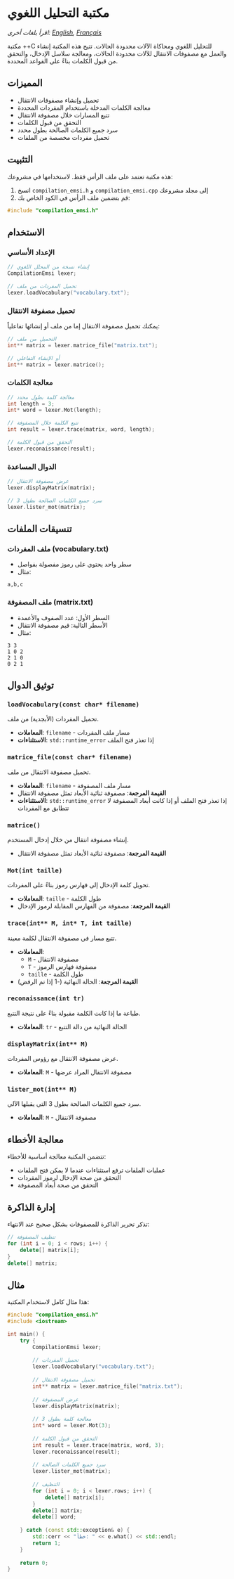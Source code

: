 # مكتبة التحليل اللغوي

*اقرأ بلغات أخرى: [English](README.md), [Français](README_FR.md)*

مكتبة ++C للتحليل اللغوي ومحاكاة الآلات محدودة الحالات. تتيح هذه المكتبة إنشاء والعمل مع مصفوفات الانتقال للآلات محدودة الحالات، ومعالجة سلاسل الإدخال، والتحقق من قبول الكلمات بناءً على القواعد المحددة.

## المميزات

- تحميل وإنشاء مصفوفات الانتقال
- معالجة الكلمات المدخلة باستخدام المفردات المحددة
- تتبع المسارات خلال مصفوفة الانتقال
- التحقق من قبول الكلمات
- سرد جميع الكلمات الصالحة بطول محدد
- تحميل مفردات مخصصة من الملفات

## التثبيت

هذه مكتبة تعتمد على ملف الرأس فقط. لاستخدامها في مشروعك:

1. انسخ `compilation_emsi.h` و `compilation_emsi.cpp` إلى مجلد مشروعك
2. قم بتضمين ملف الرأس في الكود الخاص بك:
```cpp
#include "compilation_emsi.h"
```

## الاستخدام

### الإعداد الأساسي

```cpp
// إنشاء نسخة من المحلل اللغوي
CompilationEmsi lexer;

// تحميل المفردات من ملف
lexer.loadVocabulary("vocabulary.txt");
```

### تحميل مصفوفة الانتقال

يمكنك تحميل مصفوفة الانتقال إما من ملف أو إنشائها تفاعلياً:

```cpp
// التحميل من ملف
int** matrix = lexer.matrice_file("matrix.txt");

// أو الإنشاء التفاعلي
int** matrix = lexer.matrice();
```

### معالجة الكلمات

```cpp
// معالجة كلمة بطول محدد
int length = 3;
int* word = lexer.Mot(length);

// تتبع الكلمة خلال المصفوفة
int result = lexer.trace(matrix, word, length);

// التحقق من قبول الكلمة
lexer.reconaissance(result);
```

### الدوال المساعدة

```cpp
// عرض مصفوفة الانتقال
lexer.displayMatrix(matrix);

// سرد جميع الكلمات الصالحة بطول 3
lexer.lister_mot(matrix);
```

## تنسيقات الملفات

### ملف المفردات (vocabulary.txt)
- سطر واحد يحتوي على رموز مفصولة بفواصل
- مثال:
```
a,b,c
```

### ملف المصفوفة (matrix.txt)
- السطر الأول: عدد الصفوف والأعمدة
- الأسطر التالية: قيم مصفوفة الانتقال
- مثال:
```
3 3
1 0 2
2 1 0
0 2 1
```

## توثيق الدوال

### `loadVocabulary(const char* filename)`
تحميل المفردات (الأبجدية) من ملف.
- **المعاملات**: `filename` - مسار ملف المفردات
- **الاستثناءات**: `std::runtime_error` إذا تعذر فتح الملف

### `matrice_file(const char* filename)`
تحميل مصفوفة الانتقال من ملف.
- **المعاملات**: `filename` - مسار ملف المصفوفة
- **القيمة المرجعة**: مصفوفة ثنائية الأبعاد تمثل مصفوفة الانتقال
- **الاستثناءات**: `std::runtime_error` إذا تعذر فتح الملف أو إذا كانت أبعاد المصفوفة لا تتطابق مع المفردات

### `matrice()`
إنشاء مصفوفة انتقال من خلال إدخال المستخدم.
- **القيمة المرجعة**: مصفوفة ثنائية الأبعاد تمثل مصفوفة الانتقال

### `Mot(int taille)`
تحويل كلمة الإدخال إلى فهارس رموز بناءً على المفردات.
- **المعاملات**: `taille` - طول الكلمة
- **القيمة المرجعة**: مصفوفة من الفهارس المقابلة لرموز الإدخال

### `trace(int** M, int* T, int taille)`
تتبع مسار في مصفوفة الانتقال لكلمة معينة.
- **المعاملات**:
  - `M` - مصفوفة الانتقال
  - `T` - مصفوفة فهارس الرموز
  - `taille` - طول الكلمة
- **القيمة المرجعة**: الحالة النهائية (-1 إذا تم الرفض)

### `reconaissance(int tr)`
طباعة ما إذا كانت الكلمة مقبولة بناءً على نتيجة التتبع.
- **المعاملات**: `tr` - الحالة النهائية من دالة التتبع

### `displayMatrix(int** M)`
عرض مصفوفة الانتقال مع رؤوس المفردات.
- **المعاملات**: `M` - مصفوفة الانتقال المراد عرضها

### `lister_mot(int** M)`
سرد جميع الكلمات الصالحة بطول 3 التي يقبلها الآلي.
- **المعاملات**: `M` - مصفوفة الانتقال

## معالجة الأخطاء

تتضمن المكتبة معالجة أساسية للأخطاء:
- عمليات الملفات ترفع استثناءات عندما لا يمكن فتح الملفات
- التحقق من صحة الإدخال لرموز المفردات
- التحقق من صحة أبعاد المصفوفة

## إدارة الذاكرة

تذكر تحرير الذاكرة للمصفوفات بشكل صحيح عند الانتهاء:
```cpp
// تنظيف المصفوفة
for (int i = 0; i < rows; i++) {
    delete[] matrix[i];
}
delete[] matrix;
```

## مثال

هذا مثال كامل لاستخدام المكتبة:

```cpp
#include "compilation_emsi.h"
#include <iostream>

int main() {
    try {
        CompilationEmsi lexer;
        
        // تحميل المفردات
        lexer.loadVocabulary("vocabulary.txt");
        
        // تحميل مصفوفة الانتقال
        int** matrix = lexer.matrice_file("matrix.txt");
        
        // عرض المصفوفة
        lexer.displayMatrix(matrix);
        
        // معالجة كلمة بطول 3
        int* word = lexer.Mot(3);
        
        // التحقق من قبول الكلمة
        int result = lexer.trace(matrix, word, 3);
        lexer.reconaissance(result);
        
        // سرد جميع الكلمات الصالحة
        lexer.lister_mot(matrix);
        
        // التنظيف
        for (int i = 0; i < lexer.rows; i++) {
            delete[] matrix[i];
        }
        delete[] matrix;
        delete[] word;
        
    } catch (const std::exception& e) {
        std::cerr << "خطأ: " << e.what() << std::endl;
        return 1;
    }
    
    return 0;
}
```
